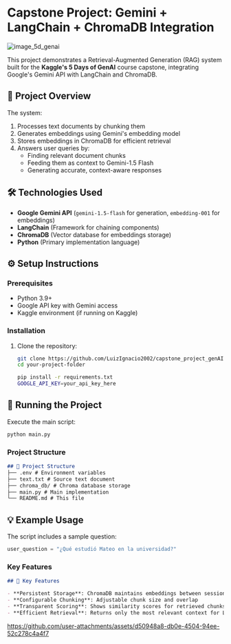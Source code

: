 # Capstone Project: Gemini + LangChain + ChromaDB Integration

![image_5d_genai](https://github.com/user-attachments/assets/c8a7d283-6cfb-4c23-bb2b-88c6bf4c7d0e)

This project demonstrates a Retrieval-Augmented Generation (RAG) system built for the **Kaggle's 5 Days of GenAI** course capstone, integrating Google's Gemini API with LangChain and ChromaDB.

## 📌 Project Overview

The system:
1. Processes text documents by chunking them
2. Generates embeddings using Gemini's embedding model
3. Stores embeddings in ChromaDB for efficient retrieval
4. Answers user queries by:
   - Finding relevant document chunks
   - Feeding them as context to Gemini-1.5 Flash
   - Generating accurate, context-aware responses
  
## 🛠️ Technologies Used

- **Google Gemini API** (`gemini-1.5-flash` for generation, `embedding-001` for embeddings)
- **LangChain** (Framework for chaining components)
- **ChromaDB** (Vector database for embeddings storage)
- **Python** (Primary implementation language)

## ⚙️ Setup Instructions

### Prerequisites
- Python 3.9+
- Google API key with Gemini access
- Kaggle environment (if running on Kaggle)

### Installation
1. Clone the repository:
   ```bash
   git clone https://github.com/LuizIgnacio2002/capstone_project_genAI
   cd your-project-folder

   pip install -r requirements.txt
   GOOGLE_API_KEY=your_api_key_here


## 🚀 Running the Project
Execute the main script:
```bash
python main.py
```


### Project Structure
```markdown
## 📂 Project Structure
├── .env # Environment variables
├── text.txt # Source text document
├── chroma_db/ # Chroma database storage
├── main.py # Main implementation
└── README.md # This file
```



## 💡 Example Usage

The script includes a sample question:
```python
user_question = "¿Qué estudió Mateo en la universidad?"
```


### Key Features
```markdown
## 📝 Key Features

- **Persistent Storage**: ChromaDB maintains embeddings between sessions
- **Configurable Chunking**: Adjustable chunk size and overlap
- **Transparent Scoring**: Shows similarity scores for retrieved chunks
- **Efficient Retrieval**: Returns only the most relevant context for LLM
```






https://github.com/user-attachments/assets/d50948a8-db0e-4504-94ee-52c278c4a4f7








